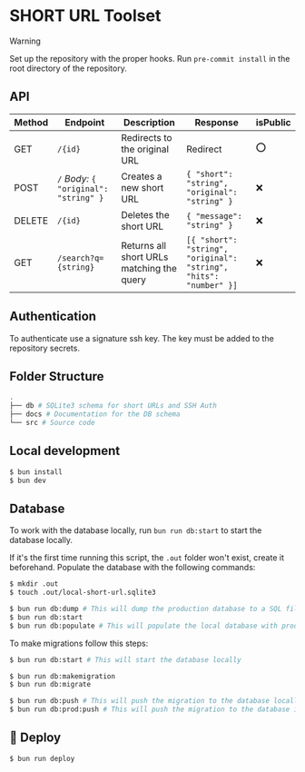 # SHORT URL Toolset

> [!WARNING]
> Set up the repository with the proper hooks. Run `pre-commit install` in the root directory of the repository.

## API

| Method | Endpoint | Description | Response | isPublic |
| --- | --- | --- | --- | --- |
| GET | `/{id}` | Redirects to the original URL | Redirect | :o: |
| POST | `/` *Body:* `{ "original": "string" }` | Creates a new short URL | `{ "short": "string", "original": "string" }` | :x: |
| DELETE | `/{id}` | Deletes the short URL | `{ "message": "string" }` | :x: |
| GET | `/search?q={string}` | Returns all short URLs matching the query | `[{ "short": "string", "original": "string", "hits": "number" }]` | :x: |

## Authentication

To authenticate use a signature ssh key. The key must be added to the repository secrets.

## Folder Structure

```sh
.
├── db # SQLite3 schema for short URLs and SSH Auth
├── docs # Documentation for the DB schema
└── src # Source code
```

## Local development

```sh
$ bun install
$ bun dev
```

## Database

To work with the database locally, run `bun run db:start` to start the database locally.

If it's the first time running this script, the `.out` folder won't exist, create it beforehand. Populate the database with the following commands:

```sh
$ mkdir .out
$ touch .out/local-short-url.sqlite3

$ bun run db:dump # This will dump the production database to a SQL file
$ bun run db:start
$ bun run db:populate # This will populate the local database with production data
```

To make migrations follow this steps:

```sh
$ bun run db:start # This will start the database locally

$ bun run db:makemigration
$ bun run db:migrate

$ bun run db:push # This will push the migration to the database locally
$ bun run db:prod:push # This will push the migration to the database in production
```

## :rocket: Deploy

```sh
$ bun run deploy
```
